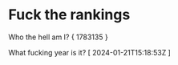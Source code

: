 # Fuck the rankings

Who the hell am I?
{ 1783135 }

What fucking year is it?
[ 2024-01-21T15:18:53Z ]
